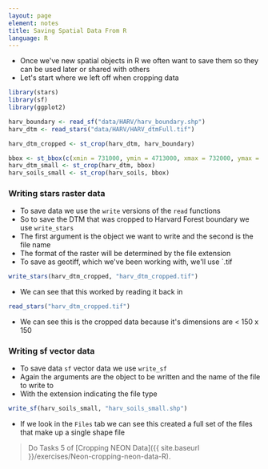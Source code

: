```yaml
---
layout: page
element: notes
title: Saving Spatial Data From R
language: R
--- 
```


* Once we've new spatial objects in R we often want to save them so they can be used later or shared with others
* Let's start where we left off when cropping data

```r
library(stars)
library(sf)
library(ggplot2)

harv_boundary <- read_sf("data/HARV/harv_boundary.shp")
harv_dtm <- read_stars("data/HARV/HARV_dtmFull.tif")

harv_dtm_cropped <- st_crop(harv_dtm, harv_boundary)

bbox <- st_bbox(c(xmin = 731000, ymin = 4713000, xmax = 732000, ymax = 4714000), crs = st_crs(dtm_harv))
harv_dtm_small <- st_crop(harv_dtm, bbox)
harv_soils_small <- st_crop(harv_soils, bbox)
```

### Writing stars raster data

* To save data we use the `write` versions of the `read` functions
* So to save the DTM that was cropped to Harvard Forest boundary we use `write_stars`
* The first argument is the object we want to write and the second is the file name
* The format of the raster will be determined by the file extension
* To save as geotiff, which we've been working with, we'll use `.tif

```r
write_stars(harv_dtm_cropped, "harv_dtm_cropped.tif")
```

* We can see that this worked by reading it back in

```r
read_stars("harv_dtm_cropped.tif")
```

* We can see this is the cropped data because it's dimensions are < 150 x 150

### Writing sf vector data

* To save data `sf` vector data we use `write_sf`
* Again the arguments are the object to be written and the name of the file to write to
* With the extension indicating the file type

```r
write_sf(harv_soils_small, "harv_soils_small.shp")
```

* If we look in the `Files` tab we can see this created a full set of the files that make up a single shape file

> Do Tasks 5 of [Cropping NEON Data]({{ site.baseurl }}/exercises/Neon-cropping-neon-data-R).
